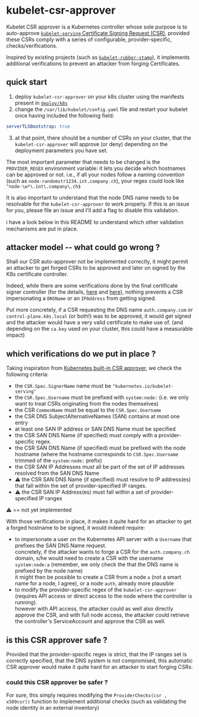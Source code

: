 # kubelet-csr-approver

Kubelet CSR approver is a Kubernetes controller whose sole purpose is to auto-approve [`kubelet-serving`
Certificate Signing Request (CSR)](https://kubernetes.io/docs/tasks/administer-cluster/kubeadm/kubeadm-certs/#kubelet-serving-certs),
provided these CSRs comply with a series of configurable, provider-specific, checks/verifications.  

Inspired by existing projects (such as [`kubelet-rubber-stamp`](https://github.com/kontena/kubelet-rubber-stamp)), 
it implements additional verifications to prevent an attacker from forging Certificates.

## quick start

1. deploy `kubelet-csr-approver` on your k8s cluster using the manifests present in [`deploy/k8s`](deploy/k8s)
2. change the `/var/lib/kubelet/config.yaml` file and restart your kubelet once having included the following field:
```yaml
serverTLSBootstrap: true
```
3. at that point, there should be a number of CSRs on your cluster, that the `kubelet-csr-approver` will approve (or deny) depending on the deployment parameters you have set.

The most important parameter that needs to be changed is the `PROVIDER_REGEX` environment variable: it lets you
decide which hostnames can be approved or not. i.e., if all your nodes follow a naming convention
(such as `node-randomstr1234.int.company.ch`), your regex could look like `^node-\w*\.int\.company\.ch$`

It is also important to understand that the node DNS name needs to be resolvable for the `kubelet-csr-approver` to work properly.
If this is an issue for you, please file an issue and I'll add a flag to disable this validation.

ℹ have a look below in this README to understand which other validation mechanisms are put in place.

## attacker model -- what could go wrong ?

Shall our CSR auto-approver not be implemented correctly, it might permit an attacker to get forged CSRs to be 
approved and later on signed by the K8s certificate controller.

Indeed, while there are some verifications done by the final certificate signer controller (for the details, [here](https://github.com/kubernetes/kubernetes/blob/v1.22.2/pkg/controller/certificates/signer/signer.go#L253-L258) and [here](https://github.com/kubernetes/kubernetes/blob/v1.22.2/pkg/apis/certificates/helpers.go#L62-L88)), nothing prevents a CSR impersonating a `DNSName` or an `IPAddress` from getting signed.

Put more concretely, if a CSR requesting the DNS name `auth.company.com` or `control-plane.k8s.local` (or both!) was to be approved, it would get signed and the attacker would have a very valid certificate to make use of. (and depending on the `ca.key` used on your cluster, this could have a measurable impact)

## which verifications do we put in place ?

Taking inspiration from [Kubernetes built-in CSR approver](https://github.com/kubernetes/kubernetes/blob/v1.22.2/pkg/controller/certificates/approver/sarapprove.go), we check the following criteria:

- the `CSR.Spec.SignerName` name must be `"kubernetes.io/kubelet-serving"`
- the `CSR.Spec.Username` must be prefixed with `system:node:` (i.e. we only want to treat CSRs originating from the nodes themselves)
- the CSR `CommonName` must be equal to the `CSR.Spec.Username`
- the CSR DNS SubjectAlternativeNames (SAN) contains at most one entry
- at least one SAN IP address or SAN DNS Name must be specified
- the CSR SAN DNS Name (if specified) must comply with a provider-specific regex.
- the CSR SAN DNS Name (if specified) must be prefixed with the node hostname (where the hostname corresponds to `CSR.Spec.Username` trimmed of the `system:node:` prefix)
- the CSR SAN IP Addresses must all be part of the set of IP addresses resolved from the SAN DNS Name
- ⚠ the CSR SAN DNS Name (if specified) must resolve to IP address(es) that fall within the set of provider-specified IP ranges.
- ⚠ the CSR SAN IP Address(es) must fall within a set of provider-specified IP ranges

⚠ == not yet implemented

With those verifications in place, it makes it quite hard for an attacker to get a forged hostname to be signed, it would indeed require:

- to impersonate a user on the Kubernetes API server with a `Username` that prefixes the SAN DNS Name request. \
concretely, if the attacker wants to forge a CSR for the `auth.company.ch` domain, 
s/he would need to create a CSR with the username `system:node:a` 
(remember, we only check the that the DNS name is prefixed by the node name) \
it might then be possible to create a CSR from a node `a` (not a smart name for a node, I agree), or a node `auth`, already more plausible
- to modify the provider-specific regex of the `kubelet-csr-approver` (requires API access or direct access to the node where the controller is running). \
however with API access, the attacker could as well also directly approve the CSR, and with full node access, the attacker could retrieve the controller's ServiceAccount and approve the CSR as well.

## is this CSR approver safe ?

Provided that the provider-specific regex is strict, that the IP ranges    set is correctly specified, that the DNS system is not compromised, this automatic CSR approver would make it quite hard for an attacker to start forging CSRs.

### could this CSR approver be safer ?

For sure, this simply requires modifying the `ProviderChecks(csr , x509csr))` function to implement additional checks (such as validating the node identity in an external inventory)

